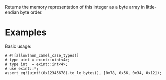Returns the memory representation of this integer as a byte array in
little-endian byte order.

# Examples

Basic usage:

```
# #![allow(non_camel_case_types)]
# type uint = exint::uint<4>;
# type int  = exint::int<4>;
# use exint::*;
assert_eq!(uint!(0x12345678).to_le_bytes(), [0x78, 0x56, 0x34, 0x12]);
```
